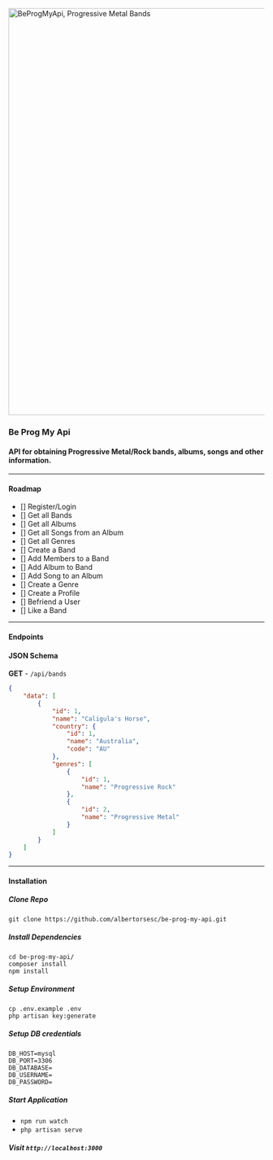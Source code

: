 <a href="https://ibb.co/LpxZfvk"><img src="https://i.ibb.co/XJ7CTV2/beprogmyapi.png" width="800" alt="BeProgMyApi, Progressive Metal Bands" border="0"></a>

### Be Prog My Api

#### API for obtaining Progressive Metal/Rock bands, albums, songs and other information.

<hr>

#### Roadmap

* [] Register/Login
* [] Get all Bands
* [] Get all Albums
* [] Get all Songs from an Album
* [] Get all Genres
* [] Create a Band
* [] Add Members to a Band
* [] Add Album to Band
* [] Add Song to an Album
* [] Create a Genre
* [] Create a Profile
* [] Befriend a User
* [] Like a Band

<hr>

#### Endpoints

[//]: # (| Resource       | HTTP     | Endpoint     | Description |)

[//]: # (| :------------- | :----------:  | -----------: | -----------: |)

[//]: # (|  Bands         | GET           | /api/bands    | Get all Bands |)

[//]: # (|  Albums         | GET           | /api/albums    | Get all Albums |)

[//]: # (|  Songs         | GET           | /api/albums/{album}/songs    | Get all Songs from an Album |)

[//]: # (|  Genres         | GET           | /api/genres    | Get all Genres |)

#### JSON Schema

**GET** - `/api/bands`
```json
{
    "data": [
        {
            "id": 1,
            "name": "Caligula's Horse",
            "country": {
                "id": 1,
                "name": "Australia",
                "code": "AU"
            },
            "genres": [
                {
                    "id": 1,
                    "name": "Progressive Rock"
                },
                {
                    "id": 2,
                    "name": "Progressive Metal"
                }
            ]
        }
    ]
}
```
<hr>

#### Installation

##### **Clone Repo**
`git clone https://github.com/albertorsesc/be-prog-my-api.git`

##### **Install Dependencies**
```
cd be-prog-my-api/
composer install
npm install
```

##### **Setup Environment**
```
cp .env.example .env
php artisan key:generate
```

##### **Setup DB credentials**
```
DB_HOST=mysql
DB_PORT=3306
DB_DATABASE=
DB_USERNAME=
DB_PASSWORD=
```

##### **Start Application**
- `npm run watch`
- `php artisan serve`

##### **Visit** `http://localhost:3000`
